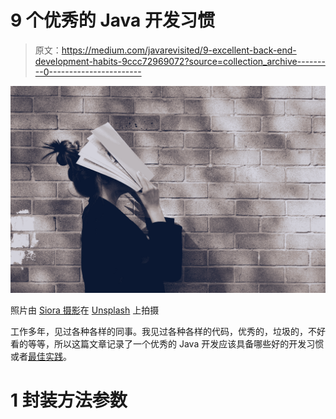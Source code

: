 # 9 个优秀的 Java 开发习惯

> 原文：<https://medium.com/javarevisited/9-excellent-back-end-development-habits-9ccc72969072?source=collection_archive---------0----------------------->

![](img/668df05f6077759f7c5f69ddc2c8bde0.png)

照片由 [Siora 摄影](https://unsplash.com/@siora18?utm_source=medium&utm_medium=referral)在 [Unsplash](https://unsplash.com?utm_source=medium&utm_medium=referral) 上拍摄

工作多年，见过各种各样的同事。我见过各种各样的代码，优秀的，垃圾的，不好看的等等，所以这篇文章记录了一个优秀的 Java 开发应该具备哪些好的开发习惯或者[最佳实践](https://javarevisited.blogspot.com/2015/05/top-10-java-multithreading-and.html)。

# 1 封装方法参数